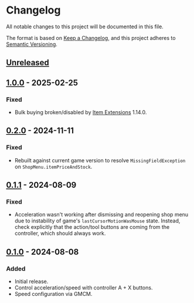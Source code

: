 # Changelog

All notable changes to this project will be documented in this file.

The format is based on [Keep a Changelog](https://keepachangelog.com/en/1.1.0/), and this project adheres to [Semantic Versioning](https://semver.org/spec/v2.0.0.html).

## [Unreleased]

## [1.0.0] - 2025-02-25

### Fixed

- Bulk buying broken/disabled by [Item Extensions](https://www.nexusmods.com/stardewvalley/mods/20357) 1.14.0.

## [0.2.0] - 2024-11-11

### Fixed

- Rebuilt against current game version to resolve `MissingFieldException` on `ShopMenu.itemPriceAndStock`.

## [0.1.1] - 2024-08-09

### Fixed

- Acceleration wasn't working after dismissing and reopening shop menu due to instability of game's `lastCursorMotionWasMouse` state. Instead, check explicitly that the action/tool buttons are coming from the controller, which should always work.

## [0.1.0] - 2024-08-08

### Added

- Initial release.
- Control acceleration/speed with controller A + X buttons.
- Speed configuration via GMCM.

[Unreleased]: https://github.com/focustense/StardewBulkBuy/compare/v1.0.0...HEAD
[1.0.0]: https://github.com/focustense/StardewBulkBuy/compare/v0.2.0...v1.0.0
[0.2.0]: https://github.com/focustense/StardewBulkBuy/compare/v0.1.1...v0.2.0
[0.1.1]: https://github.com/focustense/StardewBulkBuy/compare/v0.1.0...v0.1.1
[0.1.0]: https://github.com/focustense/StardewBulkBuy/tree/v0.1.0
